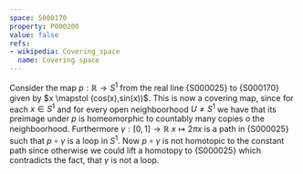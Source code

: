 ```yaml
---
space: S000170
property: P000200
value: false
refs:
- wikipedia: Covering_space
  name: Covering space
---
```


Consider the map $p: \mathbb{R} \longrightarrow S^1$ from the real line {S000025} to {S000170} given by $x \mapstol (cos(x),sin(x))$. This is now a covering map, since for each $x\in S^1$ and for every open neighboorhood $U\not= S^1$ we have that its preimage under $p$ is homeomorphic to countably many copies o the neighboorhood.
Furthermore $\gamma: [0,1] \longrightarrow \mathbb{R}$ $x \mapsto 2\pi x$ is a path in {S000025} such that $p\circ\gamma$ is a loop in $S^1$. Now $p\circ\gamma$ is not homotopic to the constant path since otherwise we could lift a homotopy to {S000025} which contradicts the fact, that $\gamma$ is not a loop.